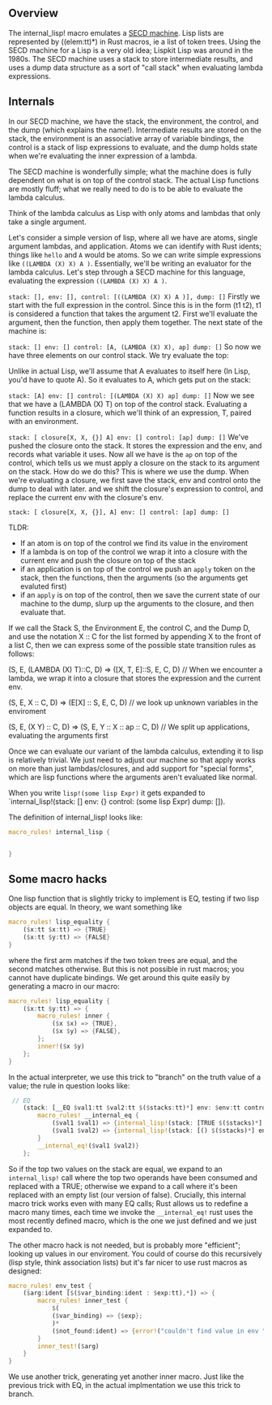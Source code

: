 ## Overview

The internal_lisp! macro emulates a [SECD machine](https://en.wikipedia.org/wiki/SECD_machine). Lisp lists are represented by ($($elem:tt)*) in Rust macros, ie a list of token trees.
Using the SECD machine for a Lisp is a very old idea; Lispkit Lisp was around in the 1980s.
The SECD machine uses a stack to store intermediate results, and uses a dump data structure as a sort of "call stack" when evaluating lambda expressions.




## Internals

In our SECD machine, we have the stack, the environment, the control, and the dump (which explains the name!).
Intermediate results are stored on the stack, the environment is an associative array of variable bindings, the control is a stack of lisp expressions to evaluate, and the dump holds state when we're evaluating the inner expression of a lambda.


The SECD machine is wonderfully simple; what the machine does is fully dependent on what is on top of the control stack. The actual Lisp functions are mostly fluff; what we really need to do is to be able to evaluate the lambda calculus.

Think of the lambda calculus as Lisp with only atoms and lambdas that only take a single argument.

Let's consider a simple version of lisp, where all we have are atoms, single argument lambdas, and application. Atoms we can identify with Rust idents; things like `hello` and `A` would be atoms. So we can write simple expressions like `((LAMBDA (X) X) A )`. Essentially, we'll be writing an evaluator for the lambda calculus. Let's step through a SECD machine for this language, evaluating the expression `((LAMBDA (X) X) A )`.



`stack: [], env: [], control: [((LAMBDA (X) X) A )], dump: []`
Firstly we start with the full expression in the control. Since this is in the form (t1 t2), t1 is considered a function that takes the argument t2. First we'll evaluate the argument, then the function, then apply them together. The next state of the machine is:


`stack: [] env: [] control: [A, (LAMBDA (X) X), ap] dump: []`
So now we have three elements on our control stack. We try evaluate the top:

Unlike in actual Lisp, we'll assume that A evaluates to itself here (In Lisp, you'd have to quote A).  So it evaluates to A, which gets put on the stack:


`stack: [A] env: [] control: [(LAMBDA (X) X) ap] dump: []`
Now we see that we have a (LAMBDA (X) T) on top of the control stack. Evaluating a function results in a closure, which we'll think of an expression, T, paired with an environment. 


`stack: [ closure[X, X, {}] A] env: [] control: [ap] dump: []`
We've pushed the closure onto the stack. It stores the expression and the env, and records what variable it uses. Now all we have is the `ap` on top of the control, which tells us we must apply a closure on the stack to its argument on the stack. How do we do this? This is where we use the dump. When we're evaluating a closure, we first save the stack, env and control onto the dump to deal with later. and we shift the closure's expression to control, and replace the current env with the closure's env.


`stack: [ closure[X, X, {}], A] env: [] control: [ap] dump: []`




TLDR: 
- If an atom is on top of the control we find its value in the enviroment
- If a lambda is on top of the control we wrap it into a closure with the current env and push the closure on top of the stack
- if an application is on top of the control we push an `apply` token on the stack, then the functions, then the arguments (so the arguments get evaluted first)
- if an `apply` is on top of the control, then we save the current state of our machine to the dump, slurp up the arguments to the closure, and then evaluate that.

If we call the Stack S, the Environment E, the control C, and the Dump D, and use the notation X :: C for the list formed by appending X to the front of a list C, then we can express some of the possible state transition rules as follows:

(S, E, (LAMBDA (X) T)::C, D) => ([X, T, E]::S, E, C, D) // When we encounter a lambda, we wrap it into a closure that stores the expression and the current env.

(S, E, X :: C, D) => (E[X] :: S, E, C, D) // we look up unknown variables in the enviroment

(S, E, (X Y) :: C, D) => (S, E, Y :: X :: ap :: C, D) // We split up applications, evaluating the arguments first



Once we can evaluate our variant of the lambda calculus, extending it to lisp is relatively trivial. We just need to adjust our machine so that apply works on more than just lambdas/closures, and add support for "special forms", which are lisp functions where the arguments aren't evaluated like normal. 



When you write `lisp!(some lisp Expr)` it gets expanded to  
`internal_lisp!(stack: [] env: {} control: (some lisp Expr) dump: []).  

The definition of internal_lisp! looks like: 
```rust
macro_rules! internal_lisp {


}
```


## Some macro hacks

One lisp function that is slightly tricky to implement is EQ, testing if two lisp objects are equal. In theory, we want something like
```rs
macro_rules! lisp_equality {
    ($x:tt $x:tt) => {TRUE} 
    ($x:tt $y:tt) => {FALSE}
} 
```
where the first arm matches if the two token trees are equal, and the second matches otherwise. But this is not possible in rust macros; you cannot have duplicate bindings. We get around this quite easily by generating a macro in our macro:

```rs
macro_rules! lisp_equality {
    ($x:tt $y:tt) => {
        macro_rules! inner {
            ($x $x) => {TRUE},
            ($x $y) => {FALSE},
        };
        inner!($x $y)
    };
}
```

In the actual interpreter, we use this trick to "branch" on the truth value of a value; the rule in question looks like:

```rs
 // EQ 
    (stack: [__EQ $val1:tt $val2:tt $($stacks:tt)*] env: $env:tt control: [ap $($controls:tt)*] dump: $dump:tt) => {{
        macro_rules! __internal_eq {
            ($val1 $val1) => {internal_lisp!(stack: [TRUE $($stacks)*] env: $env control: [$($controls)*] dump: $dump)};
            ($val1 $val2) => {internal_lisp!(stack: [() $($stacks)*] env: $env control: [$($controls)*] dump: $dump)};
        }
        __internal_eq!($val1 $val2)}
    };

```
So if the top two values on the stack are equal, we expand to an `internal_lisp!` call where the top two operands have been consumed and replaced with a TRUE; otherwise we expand to a call where it's been replaced with an empty list (our version of false). Crucially, this internal macro trick works even with many EQ calls; Rust allows us to redefine a macro many times, 
each time we invoke the `__internal_eq!` rust uses the most recently defined macro, which is the one we just defined and we just expanded to.






The other macro hack is not needed, but is probably more "efficient"; looking up values in our enviroment. You could of course do this recursively (lisp style, think association lists) but it's far nicer to use rust macros as designed:

```rs
macro_rules! env_test {
    ($arg:ident [$($var_binding:ident : $exp:tt),*]) => {
        macro_rules! inner_test {
            $(
            ($var_binding) => {$exp};
            )*
            ($not_found:ident) => {error!("couldn't find value in env ")}; // maybe use concat to include some debug info
        }
        inner_test!($arg)
    }
}
```
We use another trick, generating yet another inner macro. Just like the previous trick with EQ, in the actual implmentation we use this trick to branch.